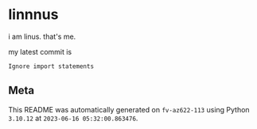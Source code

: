 # linnnus

i am linus. that's me.

my latest commit is

```
Ignore import statements
```

## Meta

This README was automatically generated on `fv-az622-113` using Python
`3.10.12` at `2023-06-16 05:32:00.863476`.
